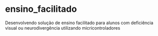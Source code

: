 # ensino_facilitado
Desenvolvendo solução de ensino facilitado para alunos com deficiência visual ou neurodivergência utilizando micricontroladores
